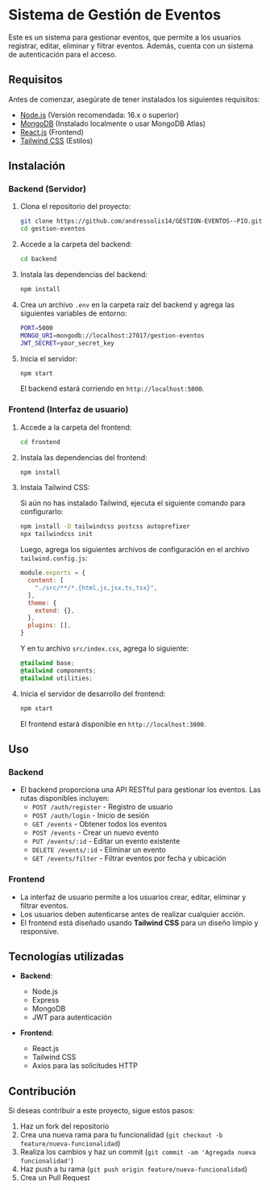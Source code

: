 # Sistema de Gestión de Eventos

Este es un sistema para gestionar eventos, que permite a los usuarios registrar, editar, eliminar y filtrar eventos. Además, cuenta con un sistema de autenticación para el acceso.

## Requisitos

Antes de comenzar, asegúrate de tener instalados los siguientes requisitos:

- [Node.js](https://nodejs.org/en/) (Versión recomendada: 16.x o superior)
- [MongoDB](https://www.mongodb.com/) (Instalado localmente o usar MongoDB Atlas)
- [React.js](https://reactjs.org/) (Frontend)
- [Tailwind CSS](https://tailwindcss.com/) (Estilos)

## Instalación

### Backend (Servidor)

1. Clona el repositorio del proyecto:

   ```bash
   git clone https://github.com/andressolis14/GESTION-EVENTOS--PIO.git
   cd gestion-eventos
   ```

2. Accede a la carpeta del backend:

   ```bash
   cd backend
   ```

3. Instala las dependencias del backend:

   ```bash
   npm install
   ```

4. Crea un archivo `.env` en la carpeta raíz del backend y agrega las siguientes variables de entorno:

   ```bash
   PORT=5000
   MONGO_URI=mongodb://localhost:27017/gestion-eventos
   JWT_SECRET=your_secret_key
   ```

5. Inicia el servidor:

   ```bash
   npm start
   ```

   El backend estará corriendo en `http://localhost:5000`.

### Frontend (Interfaz de usuario)

1. Accede a la carpeta del frontend:

   ```bash
   cd frontend
   ```

2. Instala las dependencias del frontend:

   ```bash
   npm install
   ```

3. Instala Tailwind CSS:

   Si aún no has instalado Tailwind, ejecuta el siguiente comando para configurarlo:

   ```bash
   npm install -D tailwindcss postcss autoprefixer
   npx tailwindcss init
   ```

   Luego, agrega los siguientes archivos de configuración en el archivo `tailwind.config.js`:

   ```js
   module.exports = {
     content: [
       "./src/**/*.{html,js,jsx,ts,tsx}",
     ],
     theme: {
       extend: {},
     },
     plugins: [],
   }
   ```

   Y en tu archivo `src/index.css`, agrega lo siguiente:

   ```css
   @tailwind base;
   @tailwind components;
   @tailwind utilities;
   ```

4. Inicia el servidor de desarrollo del frontend:

   ```bash
   npm start
   ```

   El frontend estará disponible en `http://localhost:3000`.

## Uso

### Backend

- El backend proporciona una API RESTful para gestionar los eventos. Las rutas disponibles incluyen:
  - `POST /auth/register` - Registro de usuario
  - `POST /auth/login` - Inicio de sesión
  - `GET /events` - Obtener todos los eventos
  - `POST /events` - Crear un nuevo evento
  - `PUT /events/:id` - Editar un evento existente
  - `DELETE /events/:id` - Eliminar un evento
  - `GET /events/filter` - Filtrar eventos por fecha y ubicación

### Frontend

- La interfaz de usuario permite a los usuarios crear, editar, eliminar y filtrar eventos.
- Los usuarios deben autenticarse antes de realizar cualquier acción.
- El frontend está diseñado usando **Tailwind CSS** para un diseño limpio y responsive.

## Tecnologías utilizadas

- **Backend**:
  - Node.js
  - Express
  - MongoDB
  - JWT para autenticación

- **Frontend**:
  - React.js
  - Tailwind CSS
  - Axios para las solicitudes HTTP

## Contribución

Si deseas contribuir a este proyecto, sigue estos pasos:

1. Haz un fork del repositorio
2. Crea una nueva rama para tu funcionalidad (`git checkout -b feature/nueva-funcionalidad`)
3. Realiza los cambios y haz un commit (`git commit -am 'Agregada nueva funcionalidad'`)
4. Haz push a tu rama (`git push origin feature/nueva-funcionalidad`)
5. Crea un Pull Request
